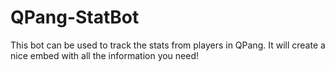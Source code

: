 # QPang-StatBot
This bot can be used to track the stats from players in QPang. It will create a nice embed with all the information you need!

